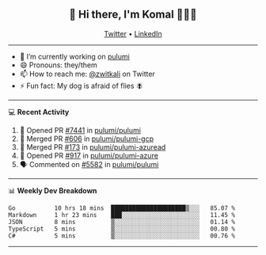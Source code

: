 <h2 align="center"> 👋 Hi there, I'm Komal 🧑🏾‍💻 </h2>
<p align="center">
    <a href="https://twitter.com/zwitkali">Twitter</a> •
    <a href="https://www.linkedin.com/in/komal-ali/">LinkedIn</a>
</p>

--------

- 🔭 I’m currently working on [pulumi](https://github.com/pulumi/pulumi)
- 😄 Pronouns: they/them
- 📫 How to reach me: [@zwitkali](https://twitter.com/zwitkali) on Twitter
- ⚡ Fun fact: My dog is afraid of flies 🪰

--------
💻 **Recent Activity**

<!--START_SECTION:activity-->
1. 💪 Opened PR [#7441](https://github.com/pulumi/pulumi/pull/7441) in [pulumi/pulumi](https://github.com/pulumi/pulumi)
2. 🎉 Merged PR [#606](https://github.com/pulumi/pulumi-gcp/pull/606) in [pulumi/pulumi-gcp](https://github.com/pulumi/pulumi-gcp)
3. 🎉 Merged PR [#173](https://github.com/pulumi/pulumi-azuread/pull/173) in [pulumi/pulumi-azuread](https://github.com/pulumi/pulumi-azuread)
4. 💪 Opened PR [#917](https://github.com/pulumi/pulumi-azure/pull/917) in [pulumi/pulumi-azure](https://github.com/pulumi/pulumi-azure)
5. 🗣 Commented on [#5582](https://github.com/pulumi/pulumi/issues/5582) in [pulumi/pulumi](https://github.com/pulumi/pulumi)
<!--END_SECTION:activity-->

--------

📊 **Weekly Dev Breakdown**
<!--START_SECTION:waka-->
```text
Go           10 hrs 18 mins  █████████████████████▒░░░   85.07 % 
Markdown     1 hr 23 mins    ███░░░░░░░░░░░░░░░░░░░░░░   11.45 % 
JSON         8 mins          ▒░░░░░░░░░░░░░░░░░░░░░░░░   01.14 % 
TypeScript   5 mins          ▒░░░░░░░░░░░░░░░░░░░░░░░░   00.80 % 
C#           5 mins          ▒░░░░░░░░░░░░░░░░░░░░░░░░   00.76 % 
```
<!--END_SECTION:waka-->

--------